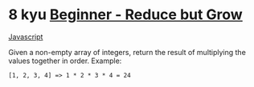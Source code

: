 # 8 kyu [Beginner - Reduce but Grow](https://www.codewars.com/kata/57f780909f7e8e3183000078)

<!-- START LANGUAGE_LINKS -->

[Javascript](./javascript.js)

<!-- END LANGUAGE_LINKS -->

Given a non-empty array of integers, return the result of multiplying the values together in order. Example:

```
[1, 2, 3, 4] => 1 * 2 * 3 * 4 = 24
```
